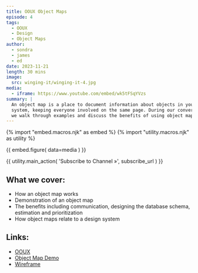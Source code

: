 ```yaml
---
title: OOUX Object Maps
episode: 4
tags:
  - OOUX
  - Design
  - Object Maps
author:
  - sondra
  - james
  - ed
date: 2023-11-21
length: 30 mins
image:
  src: winging-it/winging-it-4.jpg
media:
  - iframe: https://www.youtube.com/embed/wk5tFSqYVzs
summary: |
  An object map is a place to document information about objects in your digital
  system, keeping everyone involved on the same page. During our conversation,
  we walk through examples and discuss the benefits of using object maps.
---
```


{% import "embed.macros.njk" as embed %}
{% import "utility.macros.njk" as utility %}

{{ embed.figure(
  data=media
) }}

{{ utility.main_action(
  'Subscribe to Channel »',
  subscribe_url
) }}

## What we cover:

- How an object map works
- Demonstration of an object map
- The benefits including communication, designing the database schema,
  estimation and prioritization
- How object maps relate to a design system

## Links:

- [OOUX](https://www.ooux.com/)
- [Object Map Demo](https://xd.adobe.com/view/0941ed26-762a-48b7-88e2-0e89f5b1307f-5c12/)
- [Wireframe](https://xd.adobe.com/view/930b3686-1ec4-4043-a6e1-6b6caedb9cd3-c658/)
